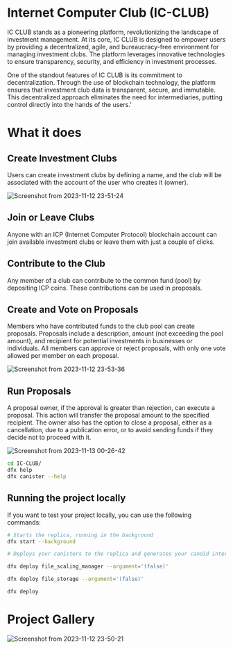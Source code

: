 # Internet Computer Club (IC-CLUB)

IC CLUB stands as a pioneering platform, revolutionizing the landscape of investment management. At its core, IC CLUB is designed to empower users by providing a decentralized, agile, and bureaucracy-free environment for managing investment clubs. The platform leverages innovative technologies to ensure transparency, security, and efficiency in investment processes.

One of the standout features of IC CLUB is its commitment to decentralization. Through the use of blockchain technology, the platform ensures that investment club data is transparent, secure, and immutable. This decentralized approach eliminates the need for intermediaries, putting control directly into the hands of the users.'


# What it does

## Create Investment Clubs

Users can create investment clubs by defining a name, and the club will be associated with the account of the user who creates it (owner).

![Screenshot from 2023-11-12 23-51-24](https://github.com/Vikash-8090-Yadav/IC-CLUB/assets/85225156/d95d370c-9643-4d2e-a510-c83b87c6ae23)


## Join or Leave Clubs

Anyone with an ICP (Internet Computer Protocol) blockchain account can join available investment clubs or leave them with just a couple of clicks.

## Contribute to the Club

Any member of a club can contribute to the common fund (pool) by depositing ICP coins. These contributions can be used in proposals.

## Create and Vote on Proposals

Members who have contributed funds to the club pool can create proposals. Proposals include a description, amount (not exceeding the pool amount), and recipient for potential investments in businesses or individuals. All members can approve or reject proposals, with only one vote allowed per member on each proposal.

![Screenshot from 2023-11-12 23-53-36](https://github.com/Vikash-8090-Yadav/IC-CLUB/assets/85225156/83b06e1b-8c91-4144-a9da-2b53aa45df68)


## Run Proposals

A proposal owner, if the approval is greater than rejection, can execute a proposal. This action will transfer the proposal amount to the specified recipient. The owner also has the option to close a proposal, either as a cancellation, due to a publication error, or to avoid sending funds if they decide not to proceed with it.

![Screenshot from 2023-11-13 00-26-42](https://github.com/Vikash-8090-Yadav/IC-CLUB/assets/85225156/4ca59e4e-5725-45d3-80cd-506e93a35b24)




```bash
cd IC-CLUB/
dfx help
dfx canister --help
```

## Running the project locally

If you want to test your project locally, you can use the following commands:

```bash
# Starts the replica, running in the background
dfx start --background

# Deploys your canisters to the replica and generates your candid interface

dfx deploy file_scaling_manager --argument='(false)'

dfx deploy file_storage --argument='(false)'

dfx deploy
```
# Project Gallery
![Screenshot from 2023-11-12 23-50-21](https://github.com/Vikash-8090-Yadav/IC-CLUB/assets/85225156/6b94e8bb-872c-47f5-b41b-0bee8c86fa32)


